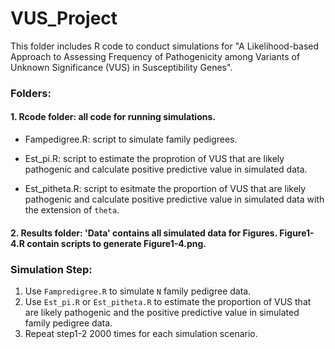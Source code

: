 # VUS_Project


This folder includes R code to conduct simulations for "A Likelihood-based Approach to Assessing Frequency of Pathogenicity among Variants of Unknown Significance (VUS) in Susceptibility Genes".


### Folders:

#### 1. Rcode folder: all code for running simulations. 
- Fampedigree.R: script to simulate family pedigrees.

- Est_pi.R: script to estimate the proprotion of VUS that are likely pathogenic and calculate positive predictive value in simulated data. 

- Est_pitheta.R: script to esitmate the proportion of VUS that are likely pathogenic and calculate positive predictive value in simulated data with the extension of `theta`.

#### 2. Results folder: 'Data' contains all simulated data for Figures. Figure1-4.R contain scripts to generate Figure1-4.png. 




### Simulation Step:

1. Use `Fampredigree.R` to simulate `N` family pedigree data. 
2. Use `Est_pi.R` or `Est_pitheta.R` to estimate the proportion of VUS that are likely pathogenic and the positive predictive value in simulated family pedigree data. 
3. Repeat step1-2 2000 times for each simulation scenario. 







